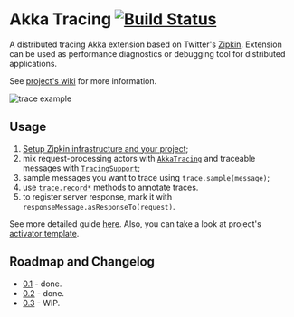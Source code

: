 Akka Tracing  [![Build Status](https://travis-ci.org/levkhomich/akka-tracing.png?branch=master)](https://travis-ci.org/levkhomich/akka-tracing)
============

A distributed tracing Akka extension based on Twitter's [Zipkin](http://twitter.github.io/zipkin/).
Extension can be used as performance diagnostics or debugging tool for distributed applications.

See [project's wiki](https://github.com/levkhomich/akka-tracing/wiki) for more information.

![trace example](https://raw.githubusercontent.com/levkhomich/akka-tracing/gh-pages/screenshots/timeline.png)

Usage
-----

1. [Setup Zipkin infrastructure and your project](https://github.com/levkhomich/akka-tracing/wiki/Setup);
1. mix request-processing actors with [`AkkaTracing`](https://github.com/levkhomich/akka-tracing/blob/master/core/src/main/scala/com/github/levkhomich/akka/tracing/ActorTracing.scala) and
  traceable messages with [`TracingSupport`](https://github.com/levkhomich/akka-tracing/blob/master/core/src/main/scala/com/github/levkhomich/akka/tracing/TracingSupport.scala);
1. sample messages you want to trace using `trace.sample(message)`;
1. use [`trace.record*`](https://github.com/levkhomich/akka-tracing/blob/master/core/src/main/scala/com/github/levkhomich/akka/tracing/TracingExtension.scala#L58) methods to annotate traces.
1. to register server response, mark it with `responseMessage.asResponseTo(request)`.

See more detailed guide [here](https://github.com/levkhomich/akka-tracing/wiki/Overview).
Also, you can take a look at project's [activator template](https://github.com/levkhomich/activator-akka-tracing/tree/master/src/main).

Roadmap and Changelog
---------------------

- [0.1](https://github.com/levkhomich/akka-tracing/tree/master/notes/0.1.markdown) - done.
- [0.2](https://github.com/levkhomich/akka-tracing/tree/master/notes/0.2.markdown) - done.
- [0.3](https://github.com/levkhomich/akka-tracing/issues?milestone=3) - WIP.
